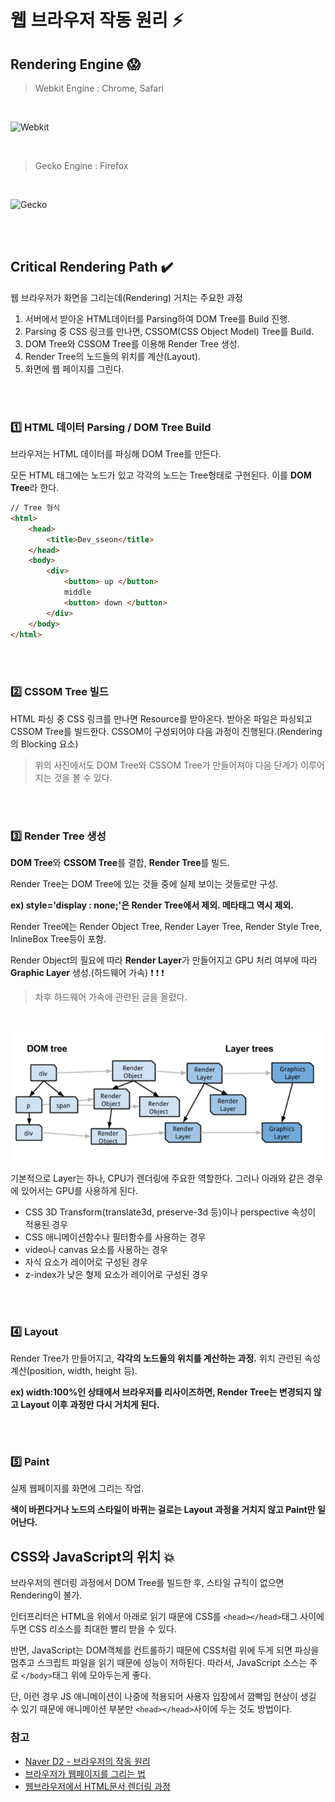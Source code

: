 # 웹 브라우저 작동 원리 :zap:

## Rendering Engine :scream:

> Webkit Engine : Chrome, Safari
<br/>

![Webkit](https://github.com/SeonHyungJo/FrontEnd-Dev/blob/master/assets/image/Webkit.png?raw=true)

<br/>

> Gecko Engine : Firefox
<br/>

![Gecko](https://github.com/SeonHyungJo/FrontEnd-Dev/blob/master/assets/image/Gecko.jpg?raw=true)

<br/>
<br/>

## Critical Rendering Path :heavy_check_mark:

웹 브라우저가 화면을 그리는데(Rendering) 거치는 주요한 과정
<br/>

1. 서버에서 받아온 HTML데이터를 Parsing하여 DOM Tree를 Build 진행.
2. Parsing 중 CSS 링크를 만나면, CSSOM(CSS Object Model) Tree를 Build.
3. DOM Tree와 CSSOM Tree를 이용해 Render Tree 생성.
4. Render Tree의 노드들의 위치를 계산(Layout).
5. 화면에 웹 페이지를 그린다.

<br/>
<br/>

### :one: HTML 데이터 Parsing / DOM Tree Build

브라우저는 HTML 데이터를 파싱해 DOM Tree를 만든다.
<br/>

모든 HTML 태그에는 노드가 있고 각각의 노드는 Tree형태로 구현된다.
이를 **DOM Tree**라 한다.
<br/>

```html
// Tree 형식
<html>
    <head>
        <title>Dev_sseon</title>
    </head>
    <body>
        <div>
            <button> up </button>
            middle
            <button> down </button>
        </div>
    </body>
</html>
```

<br/>
<br/>

### :two: CSSOM Tree 빌드

HTML 파싱 중 CSS 링크를 만나면 Resource를 받아온다.
받아온 파일은 파싱되고 CSSOM Tree를 빌드한다.
CSSOM이 구성되어야 다음 과정이 진행된다.(Rendering의 Blocking 요소)

> 위의 사진에서도 DOM Tree와 CSSOM Tree가 만들어져야 다음 단계가 이루어지는 것을 볼 수 있다.

<br/>
<br/>

### :three: Render Tree 생성

**DOM Tree**와 **CSSOM Tree**를 결합, **Render Tree**를 빌드.
<br/>

Render Tree는 DOM Tree에 있는 것들 중에 실제 보이는 것들로만 구성.
<br/>

**ex) style='display : none;'은 Render Tree에서 제외. 메타태그 역시 제외.**
<br/>

Render Tree에는 Render Object Tree, Render Layer Tree, Render Style Tree, InlineBox Tree등이 포함.
<br/>

Render Object의 필요에 따라 **Render Layer**가 만들어지고 GPU 처리 여부에 따라 **Graphic Layer** 생성.(하드웨어 가속) :heavy_exclamation_mark: :heavy_exclamation_mark: :heavy_exclamation_mark:

> 차후 하드웨어 가속에 관련된 글을 올렸다.

<br/>

![graphic layer](https://github.com/SeonHyungJo/FrontEnd-Dev/blob/master/assets/image/graphicLayer.png?raw=true)

기본적으로 Layer는 하나, CPU가 렌더링에 주요한 역할한다. 그러나 아래와 같은 경우에 있어서는 GPU를 사용하게 된다.
<br/>

- CSS 3D Transform(translate3d, preserve-3d 등)이나 perspective 속성이 적용된 경우
- CSS 애니메이션함수나 필터함수를 사용하는 경우
- video나 canvas 요소를 사용하는 경우
- 자식 요소가 레이어로 구성된 경우
- z-index가 낮은 형제 요소가 레이어로 구성된 경우

<br/>
<br/>

### :four: Layout

Render Tree가 만들어지고, **각각의 노드들의 위치를 계산하는 과정.**
위치 관련된 속성 계산(position, width, height 등).
<br/>

**ex) width:100%인 상태에서 브라우저를 리사이즈하면, Render Tree는 변경되지 않고 Layout 이후 과정만 다시 거치게 된다.**

<br/>
<br/>

### :five: Paint

실제 웹페이지를 화면에 그리는 작업.

**색이 바뀐다거나 노드의 스타일이 바뀌는 걸로는 Layout 과정을 거치지 않고 Paint만 일어난다.**
<br/>

## CSS와 JavaScript의 위치 :collision:

브라우저의 렌더링 과정에서 DOM Tree를 빌드한 후, 스타일 규칙이 없으면 Rendering이 불가.
<br/>

인터프리터은 HTML을 위에서 아래로 읽기 때문에 CSS를 `<head></head>`태그 사이에 두면 CSS 리소스를 최대한 빨리 받을 수 있다.
<br/>

반면, JavaScript는 DOM객체를 컨트롤하기 때문에 CSS처럼 위에 두게 되면 파싱을 멈추고 스크립트 파일을 읽기 때문에 성능이 저하된다. 따라서, JavaScript 소스는 주로 `</body>`태그 위에 모아두는게 좋다.
<br/>

단, 이런 경우 JS 애니메이션이 나중에 적용되어 사용자 입장에서 깜빡임 현상이 생길 수 있기 때문에 애니메이션 부분만 `<head></head>`사이에 두는 것도 방법이다.
<br/>

### 참고

- [Naver D2 - 브라우저의 작동 원리](http://d2.naver.com/helloworld/59361)
- [브라우저가 웹페이지를 그리는 법](https://isme2n.github.io/devlog/2017/07/06/browser-rendering/)
- [웹브라우저에서 HTML문서 렌더링 과정](http://jeong-pro.tistory.com/90)